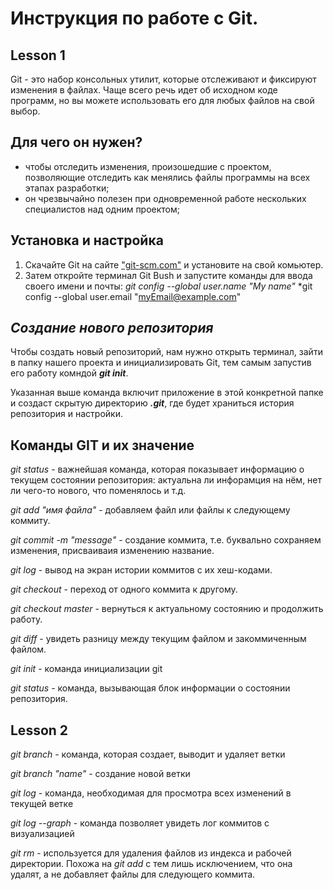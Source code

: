 # Инструкция по работе с Git.
## Lesson 1
Git - это набор консольных утилит, которые отслеживают и фиксируют изменения в файлах. Чаще всего речь идет об исходном коде программ, но вы можете использовать его для любых файлов на свой выбор.

## Для чего он нужен?
* чтобы отследить изменения, произошедшие с проектом, позволяющие отследить как менялись файлы программы на всех этапах разработки;
* он чрезвычайно полезен при одновременной работе нескольких специалистов над одним проектом;

## Установка и настройка

1. Скачайте Git на сайте ["git-scm.com"](https://git-scm.com/) и установите на свой комьютер.
2. Затем откройте терминал Git Bush и запустите команды для ввода своего имени и почты:
*git config --global user.name "My name"*
*git config --global user.email "myEmail@example.com"

## ***Создание нового репозитория*** 

 Чтобы создать новый репозиторий, нам нужно открыть терминал, зайти в папку нашего проекта и инициализировать Git, тем самым запустив его работу комндой ***git init***.

 Указанная выше команда включит приложение в этой конкретной папке и создаст скрытую директорию ***.git***, где будет храниться история репозитория и настройки. 

 ## Команды GIT и их значение

 _git status_ - важнейшая команда, которая показывает информацию о текущем состоянии репозитория: актуальна ли инфорамция на нём, нет ли чего-то нового, что поменялось и т.д.

 _git add "имя файла"_ - добавляем файл или файлы к следующему коммиту.

 _git commit -m "message"_ - создание коммита, т.е. буквально сохраняем изменения, присваиваия изменению название.

 _git log_ - вывод на экран истории коммитов с их хеш-кодами.

 _git checkout_ - переход от одного коммита к другому.

 _git checkout master_ - вернуться к актуальному состоянию и продолжить работу.

 _git diff_ - увидеть разницу между текущим файлом и закоммиченным файлом.

 _git init_ - команда инициализации git

_git status_ - команда, вызывающая блок информации о состоянии репозитория.

 ## Lesson 2
 _git branch_ - команда, которая создает, выводит и удаляет ветки

 _git branch "name"_ - создание новой ветки

 _git log_ - команда, необходимая для просмотра всех изменений в текущей ветке 

_git log --graph_ - команда позволяет увидеть лог коммитов с визуализацией

_git rm_ - используется для удаления файлов из индекса и рабочей директории. Похожа на _git add_ с тем лишь исключением, что она удалят, а не добавляет файлы для следующего коммита.
